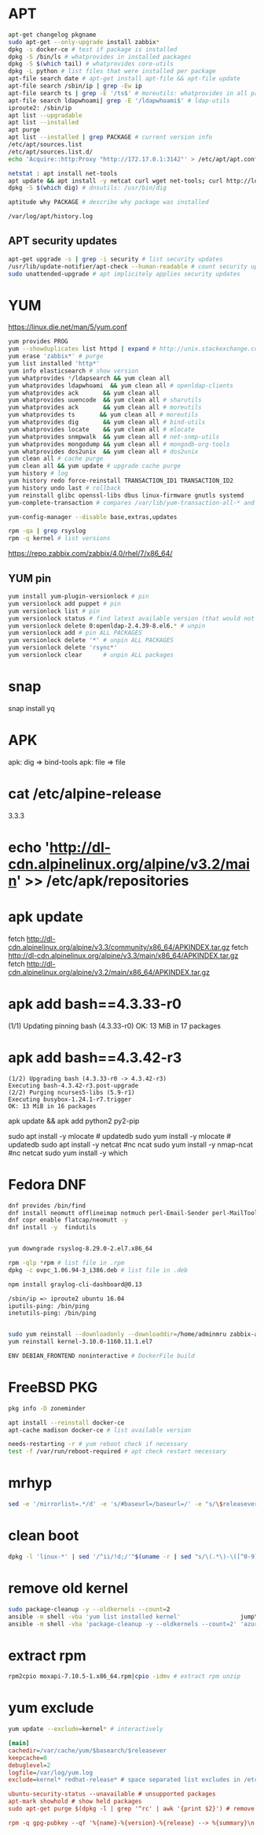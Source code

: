 # APT
```sh
apt-get changelog pkgname
sudo apt-get --only-upgrade install zabbix*
dpkg -s docker-ce # test if package is installed
dpkg -S /bin/ls # whatprovides in installed packages
dpkg -S $(which tail) # whatprovides core-utils
dpkg -L python # list files that were installed per package
apt-file search date # apt-get install apt-file && apt-file update
apt-file search /sbin/ip | grep -Ew ip
apt-file search ts | grep -E '/ts$' # moreutils: whatprovides in all packages
apt-file search ldapwhoami| grep -E '/ldapwhoami$' # ldap-utils
iproute2: /sbin/ip
apt list --upgradable
apt list --installed
apt purge
apt list --installed | grep PACKAGE # current version info
/etc/apt/sources.list
/etc/apt/sources.list.d/
echo 'Acquire::http:Proxy "http://172.17.0.1:3142"' > /etc/apt/apt.conf.d/93-mr-httproxy

netstat : apt install net-tools
apt update && apt install -y netcat curl wget net-tools; curl http://localhost; nc -v localhost 80
dpkg -S $(which dig) # dnsutils: /usr/bin/dig

aptitude why PACKAGE # describe why package was installed

/var/log/apt/history.log
```

## APT security updates
```sh
apt-get upgrade -s | grep -i security # list security updates
/usr/lib/update-notifier/apt-check --human-readable # count security updates
sudo unattended-upgrade # apt implicitely applies security updates
```

# YUM
https://linux.die.net/man/5/yum.conf
```sh
yum provides PROG
yum --showduplicates list httpd | expand # http://unix.stackexchange.com/questions/151689/how-can-i-instruct-yum-to-install-a-specific-version-of-package-x available
yum erase 'zabbix*' # purge
yum list installed 'http*'
yum info elasticsearch # show version
yum whatprovides */ldapsearch && yum clean all
yum whatprovides ldapwhoami  && yum clean all # openldap-clients
yum whatprovides ack       && yum clean all
yum whatprovides uuencode  && yum clean all # sharutils
yum whatprovides ack       && yum clean all # moreutils
yum whatprovides ts       && yum clean all # moreutils
yum whatprovides dig       && yum clean all # bind-utils
yum whatprovides locate    && yum clean all # mlocate
yum whatprovides snmpwalk  && yum clean all # net-snmp-utils
yum whatprovides mongodump && yum clean all # mongodb-org-tools
yum whatprovides dos2unix  && yum clean all # dos2unix
yum clean all # cache purge
yum clean all && yum update # upgrade cache purge
yum history # log
yum history redo force-reinstall TRANSACTION_ID1 TRANSACTION_ID2
yum history undo last # rollback
yum reinstall glibc openssl-libs dbus linux-firmware gnutls systemd
yum-complete-transaction # compares /var/lib/yum-transaction-all-* and /var/lib/yum-transaction-done-* and finishes work

yum-config-manager --disable base,extras,updates

rpm -qa | grep rsyslog
rpm -q kernel # list versions
```

https://repo.zabbix.com/zabbix/4.0/rhel/7/x86_64/

## YUM pin
```bash
yum install yum-plugin-versionlock # pin
yum versionlock add puppet # pin
yum versionlock list # pin
yum versionlock status # find latest available version (that would not be installed)
yum versionlock delete 0:openldap-2.4.39-8.el6.* # unpin
yum versionlock add # pin ALL PACKAGES
yum versionlock delete '*' # unpin ALL PACKAGES
yum versionlock delete 'rsync*'
yum versionlock clear      # unpin ALL packages

```

# snap
snap install yq

# APK
apk: dig => bind-tools
apk: file => file
# cat /etc/alpine-release
3.3.3
# echo 'http://dl-cdn.alpinelinux.org/alpine/v3.2/main' >> /etc/apk/repositories
# apk update
fetch http://dl-cdn.alpinelinux.org/alpine/v3.3/community/x86_64/APKINDEX.tar.gz
fetch http://dl-cdn.alpinelinux.org/alpine/v3.3/main/x86_64/APKINDEX.tar.gz
fetch http://dl-cdn.alpinelinux.org/alpine/v3.2/main/x86_64/APKINDEX.tar.gz

# apk add bash==4.3.33-r0
(1/1) Updating pinning bash (4.3.33-r0)
    OK: 13 MiB in 17 packages

# apk add bash==4.3.42-r3
    (1/2) Upgrading bash (4.3.33-r0 -> 4.3.42-r3)
    Executing bash-4.3.42-r3.post-upgrade
    (2/2) Purging ncurses5-libs (5.9-r1)
    Executing busybox-1.24.1-r7.trigger
    OK: 13 MiB in 16 packages


apk update && apk add python2 py2-pip

sudo apt install -y mlocate   # updatedb
sudo yum install -y mlocate   # updatedb
sudo apt install -y netcat    #nc ncat
sudo yum install -y nmap-ncat #nc netcat
sudo yum install -y which

# Fedora DNF
```sh
dnf provides /bin/find
dnf install neomutt offlineimap notmuch perl-Email-Sender perl-MailTools perl-Mail-Box -y
dnf copr enable flatcap/neomutt -y
dnf install -y  findutils


yum downgrade rsyslog-8.29.0-2.el7.x86_64

rpm -qlp *rpm # list file in .rpm
dpkg -c ovpc_1.06.94-3_i386.deb # list file in .deb

npm install graylog-cli-dashboard@0.13

/sbin/ip => iproute2 ubuntu 16.04
iputils-ping: /bin/ping
inetutils-ping: /bin/ping


sudo yum reinstall --downloadonly --downloaddir=/home/adminmru zabbix-agent
yum reinstall kernel-3.10.0-1160.11.1.el7

ENV DEBIAN_FRONTEND noninteractive # DockerFile build

```

# FreeBSD PKG
```sh
pkg info -D zoneminder

apt install --reinstall docker-ce
apt-cache madison docker-ce # list available version

needs-restarting -r # yum reboot check if necessary
test -f /var/run/reboot-required # apt check restart necessary

```

# mrhyp
```sh
sed -e '/mirrorlist=.*/d' -e 's/#baseurl=/baseurl=/' -e "s/\$releasever/7.4.1708/g" -e "s/mirror.centos.org\\/centos/vault.centos.org/g" -i /etc/yum.repos.d/CentOS-Base.repo
```



# clean boot
```sh
dpkg -l 'linux-*' | sed '/^ii/!d;/'"$(uname -r | sed "s/\(.*\)-\([^0-9]\+\)/\1/")"'/d;s/^[^ ]* [^ ]* \([^ ]*\).*/\1/;/[0-9]/!d' | grep -E 'linux-(cloud|headers|image|modules|tools)-' | xargs sudo apt-get -y purge #no space left on device (/boot) on apt-get: here is how to clean
```

# remove old kernel
```sh
sudo package-cleanup -y --oldkernels --count=2
ansible -m shell -vba 'yum list installed kernel'                 jump\*                | grep -E '^changed|^kernel'
ansible -m shell -vba 'package-cleanup -y --oldkernels --count=2' 'azure:&prod:&linux'
```

# extract rpm
```sh
rpm2cpio moxapi-7.10.5-1.x86_64.rpm|cpio -idmv # extract rpm unzip
```

# yum exclude
```sh
yum update --exclude=kernel* # interactively
```

```ini
[main]
cachedir=/var/cache/yum/$basearch/$releasever
keepcache=0
debuglevel=2
logfile=/var/log/yum.log
exclude=kernel* redhat-release* # space separated list excludes in /etc/yum.repo.d file

ubuntu-security-status --unavailable # unsupported packages
apt-mark showhold # show held packages
sudo apt-get purge $(dpkg -l | grep '^rc' | awk '{print $2}') # remove packages with residual config

rpm -q gpg-pubkey --qf '%{name}-%{version}-%{release} --> %{summary}\n'
